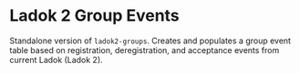 Ladok 2 Group Events
====================

Standalone version of `ladok2-groups`.
Creates and populates a group event table based on registration, deregistration,
and acceptance events from current Ladok (Ladok 2).

